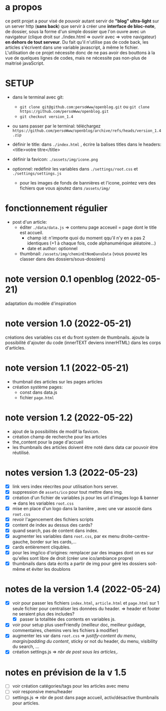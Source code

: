 # a propos

ce petit projet a pour visé de pouvoir autant servir de **"blog" ultra-light** sur un server http (**sans back**) que servir à créer une **interface de bloc-note**, de dossier, sous la forme d'un simple dossier que l'on ouvre avec un navigateur (clique droit sur ./index.html => ouvrir avec => votre navigateur) **en dehors de tout serveur**. Du fait qu'il n'utilise pas de code back, les articles s'écrivent dans une variable javascript, à même le fichier. L'utilisation de ce projet nécessite donc de ne pas avoir des bouttons à la vue de quelques lignes de codes, mais ne nécessite pas non-plus de maitrisé javaScript.

# SETUP

 - dans le terminal avec git:
    - `git clone git@github.com:persoWww/openblog.git` ou `git clone https://github.com/persoWww/openblog.git`
    - `git checkout version_1.4`
 - ou sans passer par le terminal: téléchargez `https://github.com/persoWww/openblog/archive/refs/heads/version_1.4.zip`

 - définir le title: dans `./index.html` , écrire la balises titles dans le headers: &lt;title&gt;votre titre&lt;/title&gt;
 - définir la favicon: `./assets/img/icone.png`
 - optionnel: redéfinir les variables dans `./settings/root.css` et `./settings/settings.js`
    - pour les images de fonds de bannières et l'icone, pointez vers des fichiers que vous ajoutez dans `/assets/img/`

 # fonctionnement régulier

  - post d'un article: 
     - éditer `./data/data.js` => contenu page acceueil = page dont le title est accueil.
        - champ id: n'importe quoi du moment qqu'il n'y en a pas 2 identiques (+1 à chaque fois, code alphanumérique aléatoire...)
        - date et author: optionnel
     - thumbnail: `/assets/img/cheminEtNomDansData` (vous pouvez les classer dans des dossiers/sous-dossiers)

# note version 0.1 openblog (2022-05-21)
adaptation du modèle d'inspiration

# note version 1.0 (2022-05-21)
créations des variables css et du front system de thumbnails. ajoute la possibilité d'ajouter du code (innerTEXT deviens innerHTML) dans les corps d'articles.

# note version 1.1 (2022-05-21)
 - thumbnail des articles sur les pages articles
 - création système pages:
    - const dans data.js
    - fichier `page.html`

# note version 1.2 (2022-05-22)
 - ajout de la possibilités de modif la favicon.
 - création champ de recherche pour les articles
 - the_content pour la page d'accueil
 - les thumbnails des articles doivent être noté dans data car pouvoir être réutilisé.

 # notes version 1.3 (2022-05-23)
 - [x] link vers index réecrites pour utilisation hors server.
 - [x] suppression de `assets/ico` pour tout mettre dans img.
 - [x] création d'un fichier de variables js pour les url d'images logo & banner => dans les variables `root.css`
 - [x] mise en place d'un logo dans la banière , avec une var associé dans `root.css`
 - [x] revoir l'agencement des fichiers scripts
 - [x] content de index au dessus des cards?
 - [x] quand search, pas de content dans index.
 - [x] augmenter les variables dans `root.css`, par ex menu droite-centre-gauche, border sur les cards,...
 - [x] cards entièrement cliqubles.
 - [x] pour les img/ico d'origines: remplacer par des images dont on es sur qu'elles sont libre de droit (créer une ico/ambiance propre)
 - [x] thumbnails dans data écrits a partir de img pour géré les dossiers soit-même et éviter les doublons

 # notes de la version 1.4 (2022-05-24)
 - [x] voir pour passer les fichiers `index.html`, `article.html` et `page.html` sur 1 seule fichier pour centraliser les données du header. => header et footer ne seraient plus des includes?
    - [x] passer la totalitée des contents en variables js.
 - [x] voir pour setup plus userFriendly (meilleur doc, meilleur guidage, commentaires, chemins vers les fichiers à modifier)
 - [x] augmenter les var dans `root.css` => *justify-content du menu*, *margin/padding du content*, sticky or not du header, du menu, visibility du search, ...
 - [x] création settings.js => *nbr de post sous les articles*,.

# notes en prévision de la v 1.5
 - [ ] voir création catégories/tags pour les articles avec menu
 - [ ] voir responsive menu/header
 - [ ] settings.js => nbr de post dans page accueil, activ/désactive thumbnails pour articles.